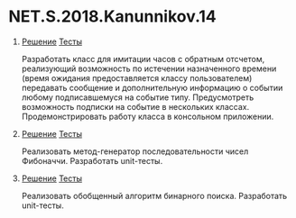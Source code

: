 # NET.S.2018.Kanunnikov.14


1)  [Решение](https://github.com/Ronimeister/NET.S.2018.Kanunnikov.14/tree/master/TimerImitation)
    [Тесты](https://github.com/Ronimeister/NET.S.2018.Kanunnikov.14/tree/master/TimerConsoleTests)

    Разработать класс для имитации часов с обратным отсчетом, реализующий возможность по истечении назначенного времени (время ожидания предоставляется классу пользователем) передавать сообщение и дополнительную информацию о событии любому подписавшемуся на событие типу. Предусмотреть возможность подписки на событие в нескольких классах. Продемонстрировать работу класса в консольном приложении.


2) [Решение](https://github.com/Ronimeister/NET.S.2018.Kanunnikov.14/tree/master/Fibonacci)
   [Тесты](https://github.com/Ronimeister/NET.S.2018.Kanunnikov.14/tree/master/FibonacciTests)

   Реализовать метод-генератор последовательности чисел Фибоначчи. Разработать unit-тесты.


3) [Решение](https://github.com/Ronimeister/NET.S.2018.Kanunnikov.14/tree/master/BinarySearchLib)
   [Тесты](https://github.com/Ronimeister/NET.S.2018.Kanunnikov.14/tree/master/BinarySearchLibTests)

   Реализовать обобщенный алгоритм бинарного поиска. Разработать unit-тесты.